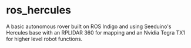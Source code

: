 # ros_hercules
A basic autonomous rover built on ROS Indigo and using Seeduino's Hercules base with an RPLIDAR 360 for mapping and an Nvidia Tegra TX1 for higher level robot functions.
